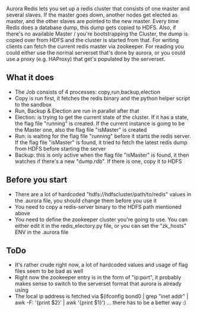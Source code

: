 Aurora Redis lets you set up a redis cluster that consists of one master and several slaves.
If the master goes down, another nodes get elected as master, and the other slaves are pointed to the new master.
Every time Redis does a database dump, this dump gets copied to HDFS. Also, if there's no available Master / you're bootstrapping the Cluster, the dump is copied over from HDFS and the cluster is started from that.
For writing clients can fetch the current redis master via zookeeper. For reading you could either use the normal serverset that's done by aurora, or you could use a proxy (e.g. HAProxy) that get's populated by the serverset.

## What it does
- The Job consists of 4 processes: copy,run,backup,election
- Copy is run first, it fetches the redis binary and the python helper script to the sandbox
- Run, Backup & Election are run in parallel after that
- Election: is trying to get the current state of the cluster. If it has a state, the flag file "running" is created. If the current instance is going to be the Master one, also the flag file "isMaster" is created
- Run: is waiting for the flag file "running" before it starts the redis server. If the flag file "isMaster" is found, it tried to fetch the latest redis dump from HDFS before starting the server
- Backup: this is only active when the flag file "isMaster" is found, it then watches if there's a new "dump.rdb". If there is one, copy it to HDFS


## Before you start
- There are a lot of hardcoded "hdfs://hdfscluster/path/to/redis" values in the .aurora file, you should change them before you use it
- You need to copy a redis-server binary to the HDFS path mentioned above
- You need to define the zookeeper cluster you're going to use. You can either edit it in the redis_electory.py file, or you can set the "zk_hosts" ENV in the .aurora file

## ToDo
- It's rather crude right now, a lot of hardcoded values and usage of flag files seem to be bad as well
- Right now the zookeeper entry is in the form of "ip:port", it probably makes sense to switch to the serverset format that aurora is already using
- The local ip address is fetched via $(ifconfig bond0 |  grep "inet addr" | awk -F: '{print $2}' | awk '{print $1}') ... there has to be a better way :)
